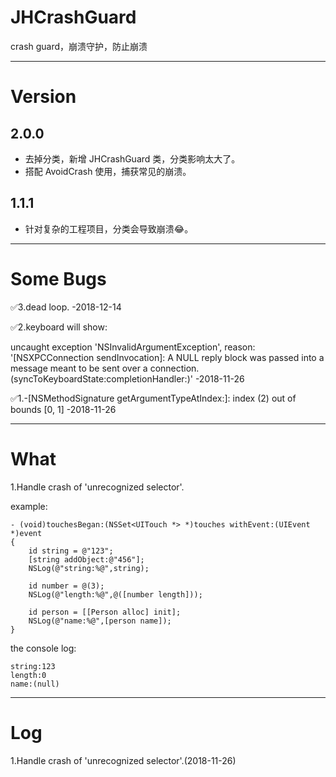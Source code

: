# JHCrashGuard
crash guard，崩溃守护，防止崩溃

---

# Version

## 2.0.0
- 去掉分类，新增 JHCrashGuard 类，分类影响太大了。
- 搭配 AvoidCrash 使用，捕获常见的崩溃。

## 1.1.1
- 针对复杂的工程项目，分类会导致崩溃😂。

---

# Some Bugs

✅3.dead loop. -2018-12-14

✅2.keyboard will show:

uncaught exception 'NSInvalidArgumentException', reason: '[NSXPCConnection sendInvocation]: A NULL reply block was passed into a message meant to be sent over a connection. (syncToKeyboardState:completionHandler:)' -2018-11-26

✅1.-[NSMethodSignature getArgumentTypeAtIndex:]: index (2) out of bounds [0, 1] -2018-11-26

---

# What

1.Handle crash of 'unrecognized selector'.

example:

```
- (void)touchesBegan:(NSSet<UITouch *> *)touches withEvent:(UIEvent *)event
{
    id string = @"123";
    [string addObject:@"456"];
    NSLog(@"string:%@",string);
    
    id number = @(3);
    NSLog(@"length:%@",@([number length]));
    
    id person = [[Person alloc] init];
    NSLog(@"name:%@",[person name]);
}
```

the console log:
```
string:123
length:0
name:(null)
```


---

# Log

1.Handle crash of 'unrecognized selector'.(2018-11-26)
